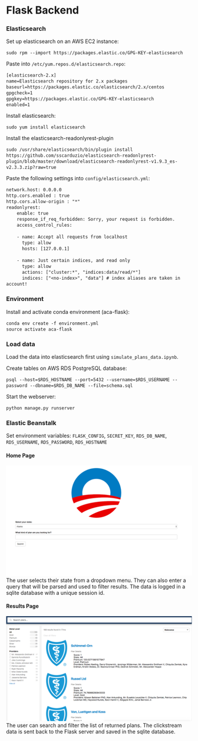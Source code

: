 # Flask Backend

### Elasticsearch
Set up elasticsearch on an AWS EC2 instance:

    sudo rpm --import https://packages.elastic.co/GPG-KEY-elasticsearch

Paste into `/etc/yum.repos.d/elasticsearch.repo`:

    [elasticsearch-2.x]
    name=Elasticsearch repository for 2.x packages
    baseurl=https://packages.elastic.co/elasticsearch/2.x/centos
    gpgcheck=1
    gpgkey=https://packages.elastic.co/GPG-KEY-elasticsearch
    enabled=1

Install elasticsearch:

    sudo yum install elasticsearch

Install the elasticsearch-readonlyrest-plugin

    sudo /usr/share/elasticsearch/bin/plugin install https://github.com/sscarduzio/elasticsearch-readonlyrest-plugin/blob/master/download/elasticsearch-readonlyrest-v1.9.3_es-v2.3.3.zip?raw=true

Paste the following settings into `config/elasticsearch.yml`:

    network.host: 0.0.0.0
    http.cors.enabled : true
    http.cors.allow-origin : "*"
    readonlyrest:
        enable: true
        response_if_req_forbidden: Sorry, your request is forbidden.
        access_control_rules:

        - name: Accept all requests from localhost
          type: allow
          hosts: [127.0.0.1]

        - name: Just certain indices, and read only
          type: allow
          actions: ["cluster:*", "indices:data/read/*"]
          indices: ["<no-index>", "data"] # index aliases are taken in account!


### Environment
Install and activate conda environment (aca-flask):

    conda env create -f environment.yml
    source activate aca-flask    

### Load data

Load the data into elasticsearch first using `simulate_plans_data.ipynb`.  

Create tables on AWS RDS PostgreSQL database:

    psql --host=$RDS_HOSTNAME --port=5432 --username=$RDS_USERNAME --password --dbname=$RDS_DB_NAME --file=schema.sql

Start the webserver:

    python manage.py runserver

### Elastic Beanstalk
Set environment variables: `FLASK_CONFIG`, `SECRET_KEY`, `RDS_DB_NAME`, `RDS_USERNAME`, `RDS_PASSWORD`, `RDS_HOSTNAME`


#### Home Page
![home](screenshots/v3-ss1.png)
The user selects their state from a dropdown menu. They can also enter a query that will be parsed and used to filter results. The data is logged in a sqlite database with a unique session id.

#### Results Page
![result](screenshots/v3-ss2.png)
The user can search and filter the list of returned plans. The clickstream data is sent back to the Flask server and saved in the sqlite database.
